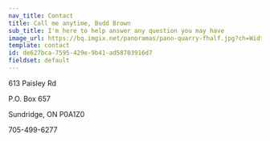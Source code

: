 ```yaml
---
nav_title: Contact
title: Call me anytime, Budd Brown
sub_title: I'm here to help answer any question you may have
image_url: https://bq.imgix.net/panoramas/pano-quarry-fhalf.jpg?ch=Width,DPR&auto=compress,enhance,format&fit=crop&h=600
template: contact
id: de627bca-7595-429e-9b41-ad58703916d7
fieldset: default
---
```

<p>613 Paisley Rd</p>
<p>P.O. Box 657</p>
<p>Sundridge, ON P0A1Z0</p>
<p>705-499-6277</p>
